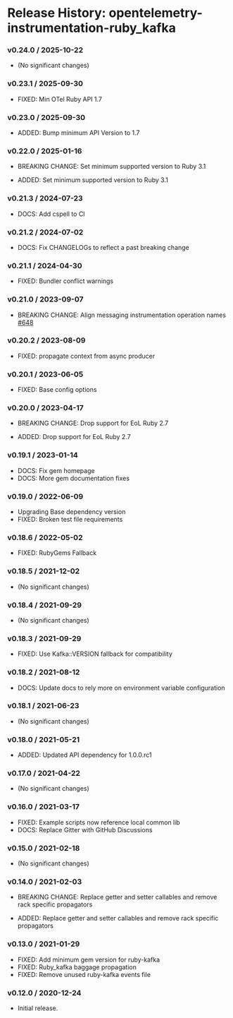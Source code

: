 # Release History: opentelemetry-instrumentation-ruby_kafka

### v0.24.0 / 2025-10-22

* (No significant changes)

### v0.23.1 / 2025-09-30

* FIXED: Min OTel Ruby API 1.7

### v0.23.0 / 2025-09-30

* ADDED: Bump minimum API Version to 1.7

### v0.22.0 / 2025-01-16

* BREAKING CHANGE: Set minimum supported version to Ruby 3.1

* ADDED: Set minimum supported version to Ruby 3.1

### v0.21.3 / 2024-07-23

* DOCS: Add cspell to CI

### v0.21.2 / 2024-07-02

* DOCS: Fix CHANGELOGs to reflect a past breaking change

### v0.21.1 / 2024-04-30

* FIXED: Bundler conflict warnings

### v0.21.0 / 2023-09-07

* BREAKING CHANGE: Align messaging instrumentation operation names [#648](https://github.com/open-telemetry/opentelemetry-ruby-contrib/pull/648)

### v0.20.2 / 2023-08-09

* FIXED: propagate context from async producer

### v0.20.1 / 2023-06-05

* FIXED: Base config options 

### v0.20.0 / 2023-04-17

* BREAKING CHANGE: Drop support for EoL Ruby 2.7 

* ADDED: Drop support for EoL Ruby 2.7 

### v0.19.1 / 2023-01-14

* DOCS: Fix gem homepage 
* DOCS: More gem documentation fixes 

### v0.19.0 / 2022-06-09

* Upgrading Base dependency version
* FIXED: Broken test file requirements 

### v0.18.6 / 2022-05-02

* FIXED: RubyGems Fallback 

### v0.18.5 / 2021-12-02

* (No significant changes)

### v0.18.4 / 2021-09-29

* (No significant changes)

### v0.18.3 / 2021-09-29

* FIXED: Use Kafka::VERSION fallback for compatibility 

### v0.18.2 / 2021-08-12

* DOCS: Update docs to rely more on environment variable configuration 

### v0.18.1 / 2021-06-23

* (No significant changes)

### v0.18.0 / 2021-05-21

* ADDED: Updated API dependency for 1.0.0.rc1

### v0.17.0 / 2021-04-22

* (No significant changes)

### v0.16.0 / 2021-03-17

* FIXED: Example scripts now reference local common lib
* DOCS: Replace Gitter with GitHub Discussions

### v0.15.0 / 2021-02-18

* (No significant changes)

### v0.14.0 / 2021-02-03

* BREAKING CHANGE: Replace getter and setter callables and remove rack specific propagators

* ADDED: Replace getter and setter callables and remove rack specific propagators

### v0.13.0 / 2021-01-29

* FIXED: Add minimum gem version for ruby-kafka
* FIXED: Ruby_kafka baggage propagation
* FIXED: Remove unused ruby-kafka events file

### v0.12.0 / 2020-12-24

* Initial release.
